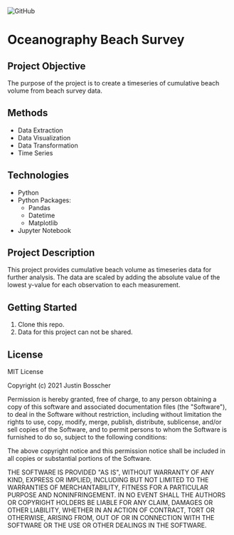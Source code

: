 ![GitHub](https://img.shields.io/github/license/justinbosscher/gso-beach-survey?style=plastic)

# Oceanography Beach Survey

## Project Objective
The purpose of the project is to create a timeseries of cumulative beach volume
from beach survey data.

## Methods
* Data Extraction
* Data Visualization
* Data Transformation
* Time Series

## Technologies
* Python
* Python Packages:
  * Pandas
  * Datetime
  * Matplotlib
* Jupyter Notebook

## Project Description
This project provides cumulative beach volume as timeseries data for further
analysis. The data are scaled by adding the absolute value of the lowest
y-value for each observation to each measurement.

## Getting Started
1. Clone this repo.
2. Data for this project can not be shared.

## License
MIT License

Copyright (c) 2021 Justin Bosscher

Permission is hereby granted, free of charge, to any person obtaining a copy
of this software and associated documentation files (the "Software"), to deal
in the Software without restriction, including without limitation the rights
to use, copy, modify, merge, publish, distribute, sublicense, and/or sell
copies of the Software, and to permit persons to whom the Software is
furnished to do so, subject to the following conditions:

The above copyright notice and this permission notice shall be included in all
copies or substantial portions of the Software.

THE SOFTWARE IS PROVIDED "AS IS", WITHOUT WARRANTY OF ANY KIND, EXPRESS OR
IMPLIED, INCLUDING BUT NOT LIMITED TO THE WARRANTIES OF MERCHANTABILITY,
FITNESS FOR A PARTICULAR PURPOSE AND NONINFRINGEMENT. IN NO EVENT SHALL THE
AUTHORS OR COPYRIGHT HOLDERS BE LIABLE FOR ANY CLAIM, DAMAGES OR OTHER
LIABILITY, WHETHER IN AN ACTION OF CONTRACT, TORT OR OTHERWISE, ARISING FROM,
OUT OF OR IN CONNECTION WITH THE SOFTWARE OR THE USE OR OTHER DEALINGS IN THE
SOFTWARE.
